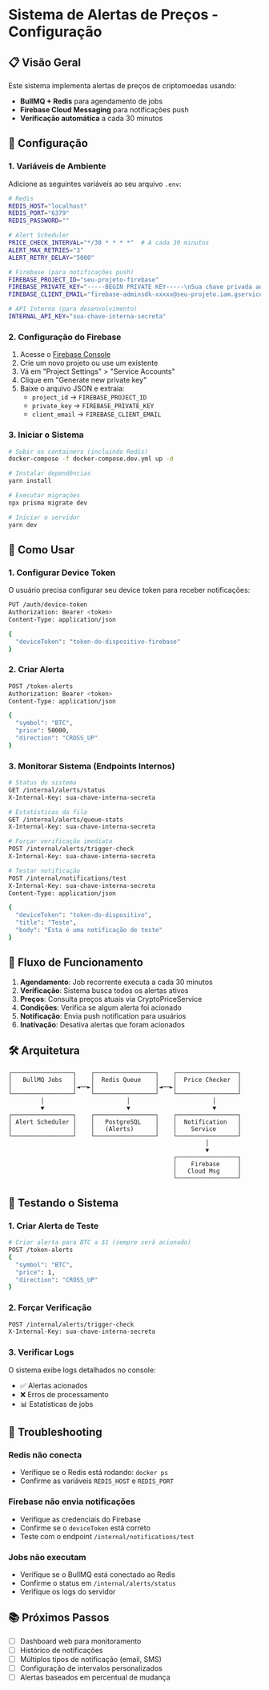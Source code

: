 # Sistema de Alertas de Preços - Configuração

## 📋 Visão Geral

Este sistema implementa alertas de preços de criptomoedas usando:
- **BullMQ + Redis** para agendamento de jobs
- **Firebase Cloud Messaging** para notificações push
- **Verificação automática** a cada 30 minutos

## 🚀 Configuração

### 1. Variáveis de Ambiente

Adicione as seguintes variáveis ao seu arquivo `.env`:

```bash
# Redis
REDIS_HOST="localhost"
REDIS_PORT="6379"
REDIS_PASSWORD=""

# Alert Scheduler
PRICE_CHECK_INTERVAL="*/30 * * * *"  # A cada 30 minutos
ALERT_MAX_RETRIES="3"
ALERT_RETRY_DELAY="5000"

# Firebase (para notificações push)
FIREBASE_PROJECT_ID="seu-projeto-firebase"
FIREBASE_PRIVATE_KEY="-----BEGIN PRIVATE KEY-----\nSua chave privada aqui\n-----END PRIVATE KEY-----"
FIREBASE_CLIENT_EMAIL="firebase-adminsdk-xxxxx@seu-projeto.iam.gserviceaccount.com"

# API Interna (para desenvolvimento)
INTERNAL_API_KEY="sua-chave-interna-secreta"
```

### 2. Configuração do Firebase

1. Acesse o [Firebase Console](https://console.firebase.google.com/)
2. Crie um novo projeto ou use um existente
3. Vá em "Project Settings" > "Service Accounts"
4. Clique em "Generate new private key"
5. Baixe o arquivo JSON e extraia:
   - `project_id` → `FIREBASE_PROJECT_ID`
   - `private_key` → `FIREBASE_PRIVATE_KEY`
   - `client_email` → `FIREBASE_CLIENT_EMAIL`

### 3. Iniciar o Sistema

```bash
# Subir os containers (incluindo Redis)
docker-compose -f docker-compose.dev.yml up -d

# Instalar dependências
yarn install

# Executar migrações
npx prisma migrate dev

# Iniciar o servidor
yarn dev
```

## 📱 Como Usar

### 1. Configurar Device Token

O usuário precisa configurar seu device token para receber notificações:

```bash
PUT /auth/device-token
Authorization: Bearer <token>
Content-Type: application/json

{
  "deviceToken": "token-do-dispositivo-firebase"
}
```

### 2. Criar Alerta

```bash
POST /token-alerts
Authorization: Bearer <token>
Content-Type: application/json

{
  "symbol": "BTC",
  "price": 50000,
  "direction": "CROSS_UP"
}
```

### 3. Monitorar Sistema (Endpoints Internos)

```bash
# Status do sistema
GET /internal/alerts/status
X-Internal-Key: sua-chave-interna-secreta

# Estatísticas da fila
GET /internal/alerts/queue-stats
X-Internal-Key: sua-chave-interna-secreta

# Forçar verificação imediata
POST /internal/alerts/trigger-check
X-Internal-Key: sua-chave-interna-secreta

# Testar notificação
POST /internal/notifications/test
X-Internal-Key: sua-chave-interna-secreta
Content-Type: application/json

{
  "deviceToken": "token-do-dispositivo",
  "title": "Teste",
  "body": "Esta é uma notificação de teste"
}
```

## 🔄 Fluxo de Funcionamento

1. **Agendamento**: Job recorrente executa a cada 30 minutos
2. **Verificação**: Sistema busca todos os alertas ativos
3. **Preços**: Consulta preços atuais via CryptoPriceService
4. **Condições**: Verifica se algum alerta foi acionado
5. **Notificação**: Envia push notification para usuários
6. **Inativação**: Desativa alertas que foram acionados

## 🛠️ Arquitetura

```
┌─────────────────┐    ┌─────────────────┐    ┌─────────────────┐
│   BullMQ Jobs   │    │  Redis Queue    │    │  Price Checker  │
│                 │◄──►│                 │◄──►│                 │
└─────────────────┘    └─────────────────┘    └─────────────────┘
         │                       │                       │
         ▼                       ▼                       ▼
┌─────────────────┐    ┌─────────────────┐    ┌─────────────────┐
│ Alert Scheduler │    │   PostgreSQL    │    │  Notification   │
│                 │    │   (Alerts)      │    │    Service      │
└─────────────────┘    └─────────────────┘    └─────────────────┘
                                                       │
                                                       ▼
                                              ┌─────────────────┐
                                              │    Firebase     │
                                              │   Cloud Msg     │
                                              └─────────────────┘
```

## 🧪 Testando o Sistema

### 1. Criar Alerta de Teste

```bash
# Criar alerta para BTC a $1 (sempre será acionado)
POST /token-alerts
{
  "symbol": "BTC",
  "price": 1,
  "direction": "CROSS_UP"
}
```

### 2. Forçar Verificação

```bash
POST /internal/alerts/trigger-check
X-Internal-Key: sua-chave-interna-secreta
```

### 3. Verificar Logs

O sistema exibe logs detalhados no console:
- ✅ Alertas acionados
- ❌ Erros de processamento
- 📊 Estatísticas de jobs

## 🔧 Troubleshooting

### Redis não conecta
- Verifique se o Redis está rodando: `docker ps`
- Confirme as variáveis `REDIS_HOST` e `REDIS_PORT`

### Firebase não envia notificações
- Verifique as credenciais do Firebase
- Confirme se o `deviceToken` está correto
- Teste com o endpoint `/internal/notifications/test`

### Jobs não executam
- Verifique se o BullMQ está conectado ao Redis
- Confirme o status em `/internal/alerts/status`
- Verifique os logs do servidor

## 📚 Próximos Passos

- [ ] Dashboard web para monitoramento
- [ ] Histórico de notificações
- [ ] Múltiplos tipos de notificação (email, SMS)
- [ ] Configuração de intervalos personalizados
- [ ] Alertas baseados em percentual de mudança
